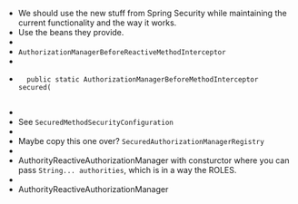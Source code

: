 - We should use the new stuff from Spring Security while maintaining the current functionality and the way it works.
- Use the beans they provide.
-
- `AuthorizationManagerBeforeReactiveMethodInterceptor`
-
- ```
  	public static AuthorizationManagerBeforeMethodInterceptor secured(
     
  ```
-
- See `SecuredMethodSecurityConfiguration`
-
- Maybe copy this one over? `SecuredAuthorizationManagerRegistry`
-
- AuthorityReactiveAuthorizationManager with consturctor where you can pass `String... authorities`, which is in a way the ROLES.
-
- AuthorityReactiveAuthorizationManager